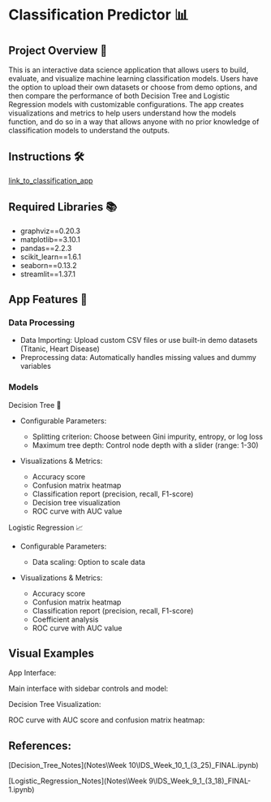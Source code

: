 # Classification Predictor 📊

## Project Overview 🚀
This is an interactive data science application that allows users to build, evaluate, and visualize machine learning classification models. Users have the option to upload their own datasets or choose from demo options, and then compare the performance of both Decision Tree and Logistic Regression models with customizable configurations. The app creates visualizations and metrics to help users understand how the models function, and do so in a way that allows anyone with no prior knowledge of classification models to understand the outputs. 

## Instructions 🛠️
[link_to_classification_app]( )

## Required Libraries 📚
- graphviz==0.20.3
- matplotlib==3.10.1
- pandas==2.2.3
- scikit_learn==1.6.1
- seaborn==0.13.2
- streamlit==1.37.1

## App Features 📁
### Data Processing
- Data Importing: Upload custom CSV files or use built-in demo datasets (Titanic, Heart Disease)
- Preprocessing data: Automatically handles missing values and dummy variables

### Models
Decision Tree 🌳
- Configurable Parameters:
    - Splitting criterion: Choose between Gini impurity, entropy, or log loss 
    - Maximum tree depth: Control node depth with a slider (range: 1-30)

- Visualizations & Metrics:
    - Accuracy score
    - Confusion matrix heatmap
    - Classification report (precision, recall, F1-score)
    - Decision tree visualization
    - ROC curve with AUC value

Logistic Regression 📈
- Configurable Parameters:
    - Data scaling: Option to scale data 

- Visualizations & Metrics:
    - Accuracy score
    - Confusion matrix heatmap
    - Classification report (precision, recall, F1-score)
    - Coefficient analysis
    - ROC curve with AUC value

## Visual Examples
App Interface:

Main interface with sidebar controls and model:


Decision Tree Visualization:


ROC curve with AUC score and confusion matrix heatmap:


## References:
[Decision_Tree_Notes](Notes\Week 10\IDS_Week_10_1_(3_25)_FINAL.ipynb)

[Logistic_Regression_Notes](Notes\Week 9\IDS_Week_9_1_(3_18)_FINAL-1.ipynb)
